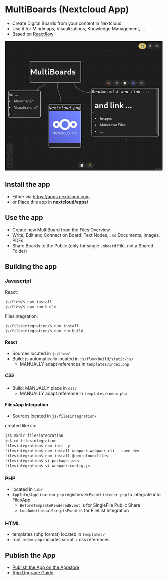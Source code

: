 # MultiBoards (Nextcloud App)
- Create Digital Boards from your content in Nextcloud
- Use it for Mindmaps, Visualizations, Knowledge Management, ...
- Based on [Reactflow](https://reactflow.dev/)

![](https://raw.githubusercontent.com/githubkoma/multiboards/main/img/screenshot.jpg)

## Install the app
- Either via https://apps.nextcloud.com
- or Place this app in **nextcloud/apps/**

## Use the app
- Create new MultiBoard from the Files Overview
- Write, Edit and Connect on Board: Text Nodes, `.md` Documents, Images, PDFs
- Share Boards to the Public (only for single `.mboard` File, not a Shared Folder)

## Building the app

### Javascript
React:
```
js/flow/$ npm install
js/flow/$ npm run build
```

Filesintegration:
```
js/filesintegration/$ npm install
js/filesintegration/$ npm run build
```

#### React
- Sources located in `js/flow/`
- Build: js automatically located in `js/flow/build/static/js/`
  - MANUALLY adapt references in `templates/index.php`

##### CSS
- Build: MANUALLY place in `css/`
  - MANUALLY adapt reference in `templates/index.php`

#### FilesApp Integration
- Sources located in `js/filesintegration/`

created like so:
```
js$ mkdir filesintegration
js$ cd filesintegration
filesintegration$ npm init -y
filesintegration$ npm install webpack webpack-cli --save-dev
filesintegration$ npm install @nextcloud/files
filesintegration$ vi package.json
filesintegration$ vi webpack.config.js
```

### PHP 
- located in `lib/`
- `AppInfo/Application.php` registers `NcEventListener.php` to integrate into FilesApp
  - `BeforeTemplateRenderedEvent` is for SingleFile Public Share
  - `LoadAdditionalScriptsEvent` is for FileList Integration

### HTML
- templates (php format) located in `templates/`
- root `index.php` includes script + css references

## Publish the App
- [Publish the App on the Appstore](https://nextcloudappstore.readthedocs.io/en/latest/developer.html#publishing-apps-on-the-app-store)
- [App Upgrade Guide](https://docs.nextcloud.com/server/latest/developer_manual/app_publishing_maintenance/app_upgrade_guide/index.html)